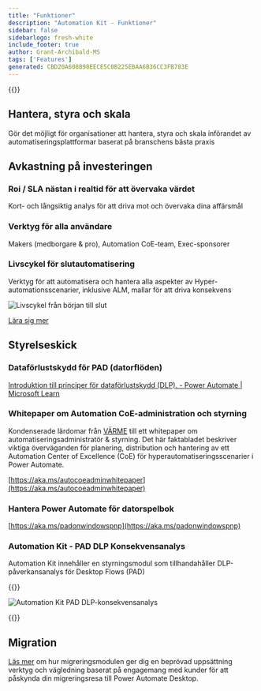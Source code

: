 ```yaml
---
title: "Funktioner"
description: "Automation Kit - Funktioner"
sidebar: false
sidebarlogo: fresh-white
include_footer: true
author: Grant-Archibald-MS
tags: ['Features']
generated: CBD20A608B98EECE5C0B225EBAA6B36CC3FB783E
---
```


{{<toc>}}

## Hantera, styra och skala

Gör det möjligt för organisationer att hantera, styra och skala införandet av automatiseringsplattformar baserat på branschens bästa praxis

## Avkastning på investeringen

### Roi / SLA nästan i realtid för att övervaka värdet

Kort- och långsiktig analys för att driva mot och övervaka dina affärsmål

### Verktyg för alla användare

Makers (medborgare & pro), Automation CoE-team, Exec-sponsorer

### Livscykel för slutautomatisering

Verktyg för att automatisera och hantera alla aspekter av Hyper-automationsscenarier, inklusive ALM, mallar för att driva konsekvens

![Livscykel från början till slut](/images/illustrations/end-to-end.png)

[Lära sig mer](https://learn.microsoft.com/power-automate/guidance/automation-kit/overview/automation-coe-strategy#automation-lifecycle)

## Styrelseskick

### Dataförlustskydd för PAD (datorflöden)

[Introduktion till principer för dataförlustskydd (DLP). - Power Automate | Microsoft Learn](https://learn.microsoft.com/power-automate/prevent-data-loss#data-loss-prevention-for-desktop-flows-preview)

### Whitepaper om Automation CoE-administration och styrning

Kondenserade lärdomar från [VÄRME](https://learn.microsoft.com/power-platform/guidance/automation-coe/heat) till ett whitepaper om automatiseringsadministratör & styrning. Det här faktabladet beskriver viktiga överväganden för planering, distribution och hantering av ett Automation Center of Excellence (CoE) för hyperautomatiseringsscenarier i Power Automate. 

[https://aka.ms/autocoeadminwhitepaper](https://aka.ms/autocoeadminwhitepaper)

### Hantera Power Automate för datorspelbok

[https://aka.ms/padonwindowspnp](https://aka.ms/padonwindowspnp)

### Automation Kit - PAD DLP Konsekvensanalys

Automation Kit innehåller en styrningsmodul som tillhandahåller DLP-påverkansanalys för Desktop Flows (PAD)

{{<border>}}

![Automation Kit PAD DLP-konsekvensanalys](/images/pad-dlp-impact.png)

{{</border>}}




## Migration

[Läs mer](/sv/migration) om hur migreringsmodulen ger dig en beprövad uppsättning verktyg och vägledning baserat på engagemang med kunder för att påskynda din migreringsresa till Power Automate Desktop.
